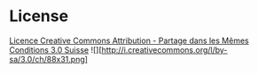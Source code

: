 License
=======

[Licence Creative Commons Attribution -  Partage dans les Mêmes Conditions 3.0 Suisse](http://creativecommons.org/licenses/by-sa/3.0/ch/deed.fr)
![][http://i.creativecommons.org/l/by-sa/3.0/ch/88x31.png]
